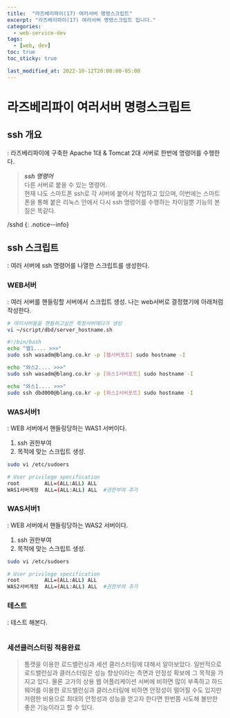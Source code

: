 ```yaml
---
title:  "라즈베리파이(17) 여러서버 명령스크립트"
excerpt: "라즈베리파이(17) 여러서버 명령스크립트 입니다."
categories:
  - web-service-dev
tags:
  - [web, dev]
toc: true
toc_sticky: true

last_modified_at: 2022-10-12T20:00:00-05:00
---
```


# 라즈베리파이 여러서버 명령스크립트
## ssh 개요
  : 라즈베리파이에 구축한 Apache 1대 & Tomcat 2대 서버로 한번에 명령어를 수행한다.

> ***ssh 명령어***  
> 다른 서버로 붙을 수 있는 명령어.  
> 현재 나도 스마트폰 ssh로 각 서버에 붙어서 작업하고 있으며, 이번에는 스마트폰을 통해 붙은 리눅스 안에서 다시 ssh 명령어를 수행하는 차이일뿐 기능의 본질은 똑같다. 

/sshd
{: .notice--info}


## ssh 스크립트
  : 여러 서버에 ssh 명령어를 나열한 스크립트를 생성한다.

### WEB서버
  : 여러 서버를 핸들링할 서버에서 스크립트 생성. 나는 web서버로 결정했기에 아래처럼 작성한다.

  ```bash
  # 여러서버들을 핸들하고싶은 특정서버에다가 생성
  vi ~/script/dbd/server_hostname.sh
  
  #!/bin/bash
  echo "웹1.... >>>"  
  sudo ssh wasadm@blang.co.kr -p [웹서버포트] sudo hostname -I  

  echo "와스2.... >>>"  
  sudo ssh wasadm@blang.co.kr -p [와스1서버포트] sudo hostname -I  

  echo "와스1.... >>>"  
  sudo ssh dbd000@blang.co.kr -p [와스2서버포트] sudo hostname -I  

  ```

### WAS서버1
  : WEB 서버에서 핸들링당하는 WAS1 서버이다. 

  1. ssh 권한부여
  2. 목적에 맞는 스크립트 생성.

  ```bash
  sudo vi /etc/sudoers

  # User privilege specification
  root        ALL=(ALL:ALL) ALL
  WAS1서버계정  ALL=(ALL:ALL) ALL  #권한부여 추가

  ```

### WAS서버1
  : WEB 서버에서 핸들링당하는 WAS2 서버이다. 

  1. ssh 권한부여
  2. 목적에 맞는 스크립트 생성.

  ```bash
  sudo vi /etc/sudoers

  # User privilege specification
  root        ALL=(ALL:ALL) ALL
  WAS2서버계정  ALL=(ALL:ALL) ALL  #권한부여 추가

  ```

### 테스트
  : 테스트 해본다.
  
  ```bash
  ```

### 세션클러스터링 적용완료

> 톰캣을 이용한 로드밸런싱과 세션 클러스터링에 대해서 알아보았다. 
> 일반적으로 로드밸런싱과 클러스터링은 성능 향상이라는 측면과 안정성 확보에 그 목적을 가지고 있다.
> 물론 고가의 상용 웹 어플리케이션 서버에 비하면 많이 부족하고 
> 하드웨어를 이용한 로드밸런싱과 클러스터링에 비하면 안정성이 떨어질 수도 있지만 
> 저렴한 비용으로 최대의 안정성과 성능을 얻고자 한다면 한번쯤 시도해 볼만한 좋은 기능이라고 할 수 있다.
